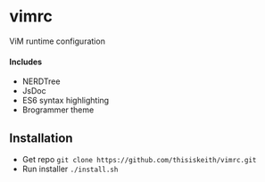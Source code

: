# vimrc
ViM runtime configuration

#### Includes
- NERDTree
- JsDoc
- ES6 syntax highlighting
- Brogrammer theme

## Installation
- Get repo `git clone https://github.com/thisiskeith/vimrc.git`
- Run installer `./install.sh`
